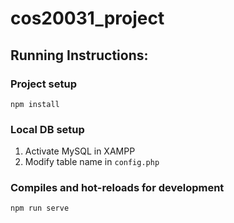 # cos20031_project
## Running Instructions:
### Project setup
```
npm install
```
### Local DB setup
1. Activate MySQL in XAMPP
2. Modify table name in `config.php` 

### Compiles and hot-reloads for development
```
npm run serve
```